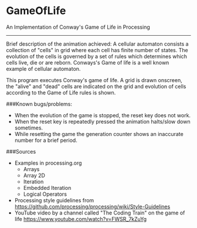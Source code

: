 # GameOfLife
An Implementation of Conway's Game of Life in Processing

---

Brief description of the animation achieved:
A cellular automaton consists a collection of "cells" in grid where each cell has
finite number of states. The evolution of the cells is governed by a set of 
rules which determines which cells live, die or are reborn. Conways's Game of 
life is a well known example of cellular automaton. 

This program executes Conway's game of life. 
A grid is drawn onscreen, the "alive" and "dead" cells are indicated on the grid
and evolution of cells according to the Game of Life rules is shown.

###Known bugs/problems:
- When the evolution of the game is stopped, the reset key does not work.
- When the reset key is repeatedly pressed the animation halts/slow down 
  sometimes.
- While resetting the game the generation counter shows an inaccurate number
  for a brief period.

###Sources  
- Examples in processing.org
  - Arrays
  - Array 2D
  - Iteration
  - Embedded Iteration
  - Logical Operators
- Processing style guidelines from 
  https://github.com/processing/processing/wiki/Style-Guidelines
- YouTube video by a channel called "The Coding Train" on the game of life
  https://www.youtube.com/watch?v=FWSR_7kZuYg 
